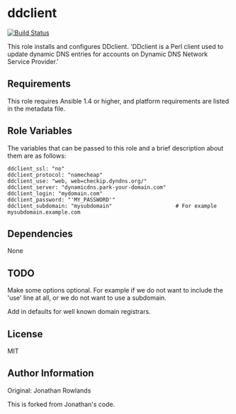 ddclient
========

[![Build Status](https://travis-ci.org/kurtabersold/ddclient.svg?branch=master)](https://travis-ci.org/kurtabersold/ddclient)

This role installs and configures DDclient. 'DDclient is a Perl client used to update dynamic DNS entries for accounts on Dynamic DNS Network Service Provider.'

Requirements
------------

This role requires Ansible 1.4 or higher, and platform requirements are listed in the metadata file.

Role Variables
--------------

The variables that can be passed to this role and a brief description about
them are as follows:

    ddclient_ssl: "no"
    ddclient_protocol: "namecheap"
    ddclient_use: "web, web=checkip.dyndns.org/"
    ddclient_server: "dynamicdns.park-your-domain.com"
    ddclient_login: "mydomain.com"
    ddclient_password: "'MY_PASSWORD'"
    ddclient_subdomain: "mysubdomain"                    # For example mysubdomain.example.com

Dependencies
------------

None


TODO
------------

Make some options optional. For example if we do not want to include the 'use' line at all, or we do not want to use a subdomain.

Add in defaults for well known domain registrars.

License
-------

MIT

Author Information
------------------

Original: Jonathan Rowlands

This is forked from Jonathan's code.

